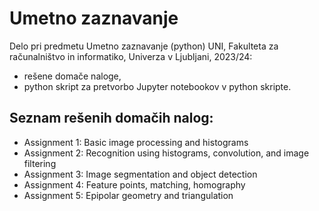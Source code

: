 # Umetno zaznavanje
Delo pri predmetu Umetno zaznavanje (python) UNI, Fakulteta za računalništvo in informatiko, Univerza v Ljubljani, 2023/24:

- rešene domače naloge,
- python skript za pretvorbo Jupyter notebookov v python skripte.

Seznam rešenih domačih nalog:
----------
- Assignment 1: Basic image processing and histograms
- Assignment 2: Recognition using histograms, convolution, and image filtering
- Assignment 3: Image segmentation and object detection
- Assignment 4: Feature points, matching, homography
- Assignment 5: Epipolar geometry and triangulation
